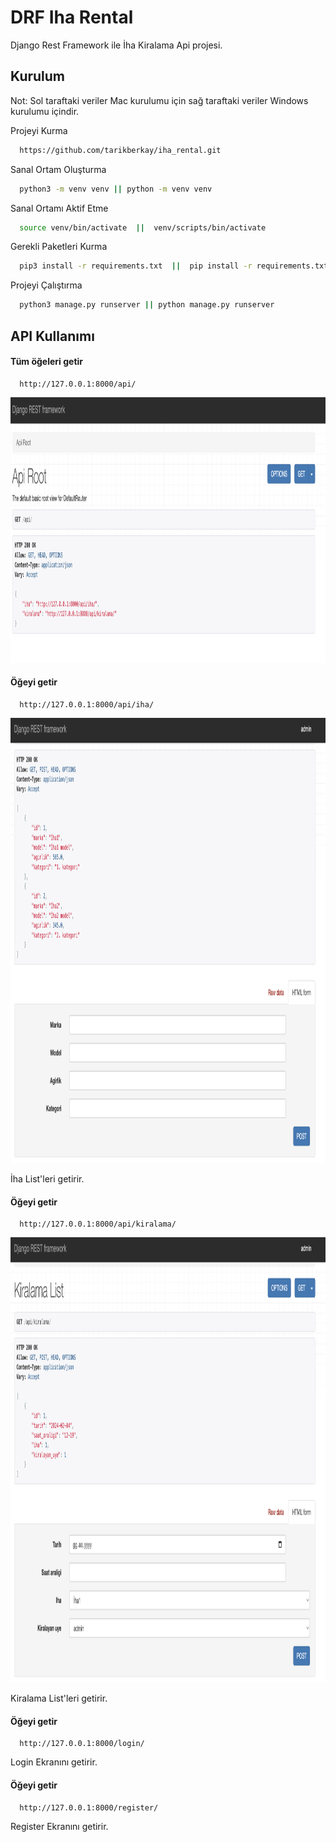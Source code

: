 
# DRF Iha Rental

Django Rest Framework ile İha Kiralama Api projesi.




## Kurulum

Not: Sol taraftaki veriler Mac kurulumu için sağ taraftaki veriler Windows kurulumu içindir.

Projeyi Kurma  

```bash
  https://github.com/tarikberkay/iha_rental.git
```

Sanal Ortam Oluşturma
```bash
  python3 -m venv venv || python -m venv venv
```

Sanal Ortamı Aktif Etme
```bash
  source venv/bin/activate  ||  venv/scripts/bin/activate
```

Gerekli Paketleri Kurma
```bash
  pip3 install -r requirements.txt  ||  pip install -r requirements.txt
```


Projeyi Çalıştırma
```bash
  python3 manage.py runserver || python manage.py runserver
```

  
## API Kullanımı

#### Tüm öğeleri getir

```http
  http://127.0.0.1:8000/api/
```
<img src="https://github.com/tarikberkay/iha_rental/blob/main/images/iha_rental_api.png" alt="Tags" width="1085" height="425">




#### Öğeyi getir

```http
  http://127.0.0.1:8000/api/iha/
```

<img src="https://github.com/tarikberkay/iha_rental/blob/main/images/api%3Aiha.png" alt="Tags" width="1085" height="712">

İha List'leri getirir.




#### Öğeyi getir

```http
  http://127.0.0.1:8000/api/kiralama/
```

<img src="https://github.com/tarikberkay/iha_rental/blob/main/images/api-kiralama.png" alt="Tags" width="1085" height="712">

Kiralama List'leri getirir.



#### Öğeyi getir

```http
  http://127.0.0.1:8000/login/
```
Login Ekranını getirir.



#### Öğeyi getir

```http
  http://127.0.0.1:8000/register/
```

Register Ekranını getirir.



  
